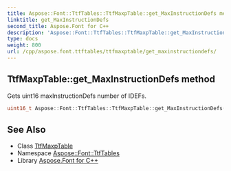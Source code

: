 ```yaml
---
title: Aspose::Font::TtfTables::TtfMaxpTable::get_MaxInstructionDefs method
linktitle: get_MaxInstructionDefs
second_title: Aspose.Font for C++
description: 'Aspose::Font::TtfTables::TtfMaxpTable::get_MaxInstructionDefs method. Gets uint16 maxInstructionDefs number of IDEFs in C++.'
type: docs
weight: 800
url: /cpp/aspose.font.ttftables/ttfmaxptable/get_maxinstructiondefs/
---
```

## TtfMaxpTable::get_MaxInstructionDefs method


Gets uint16 maxInstructionDefs number of IDEFs.

```cpp
uint16_t Aspose::Font::TtfTables::TtfMaxpTable::get_MaxInstructionDefs() const
```

## See Also

* Class [TtfMaxpTable](../)
* Namespace [Aspose::Font::TtfTables](../../)
* Library [Aspose.Font for C++](../../../)
